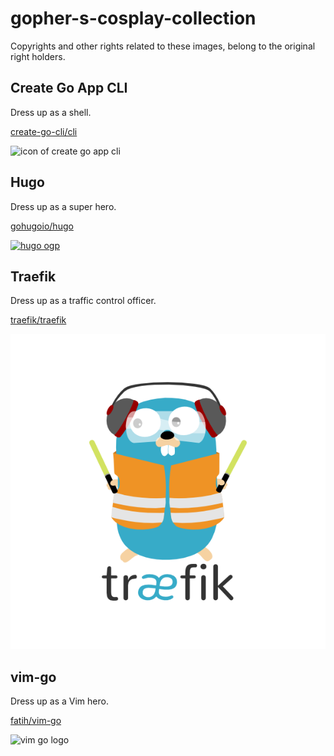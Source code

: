 # gopher-s-cosplay-collection

Copyrights and other rights related to these images,
belong to the original right holders.

## Create Go App CLI

Dress up as a shell.

[create-go-cli/cli](https://github.com/create-go-app/cli)

![icon of create go app cli](https://raw.githubusercontent.com/create-go-app/cli/master/.github/images/cgapp_logo%402x.png)

## Hugo

Dress up as a super hero.

[gohugoio/hugo](https://github.com/gohugoio/hugo)

[![hugo ogp](https://repository-images.githubusercontent.com/11180687/9d3d8200-abf2-11e9-803c-4cdfde0d22e5)](https://github.com/gohugoio/hugo)

## Traefik

Dress up as a traffic control officer.

[traefik/traefik](https://github.com/traefik/traefik)

![traefik logo](https://github.com/traefik/traefik/blob/master/docs/content/assets/img/traefik.logo.png)

## vim-go

Dress up as a Vim hero.

[fatih/vim-go](https://github.com/fatih/vim-go)

![vim go logo](https://github.com/fatih/vim-go/blob/master/assets/vim-go.png)

